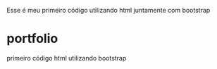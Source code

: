 Esse é meu primeiro código utilizando html juntamente com bootstrap
# portfolio
primeiro código html utilizando bootstrap
